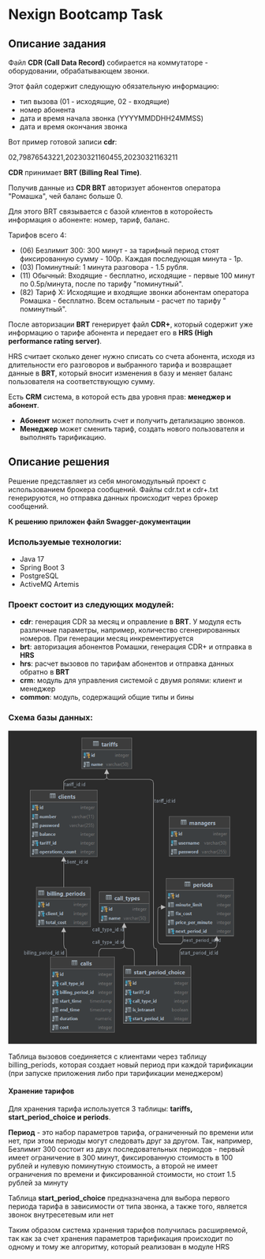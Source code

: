 # Nexign Bootcamp Task

## Описание задания

Файл **CDR (Call Data Record)** собирается на коммутаторе - оборудовании, обрабатывающем звонки.

Этот файл содержит следующую обязательную информацию:

- тип вызова (01 - исходящие, 02 - входящие)
- номер абонента
- дата и время начала звонка (YYYYMMDDHH24MMSS)
- дата и время окончания звонка

Вот пример готовой записи **cdr**:

02,79876543221,20230321160455,20230321163211

**CDR** принимает **BRT (Billing Real Time)**.

Получив данные из **CDR BRT** авторизует абонентов оператора "Ромашка", чей баланс больше 0.

Для этого BRT связывается с базой клиентов в которойесть информация о абоненте: номер, тариф, баланс.

Тарифов всего 4:

- (06) Безлимит 300: 300 минут - за тарифный период стоят фиксированную сумму - 100р. Каждая последующая минута - 1р.
- (03) Поминутный: 1 минута разговора - 1.5 рубля.
- (11) Обычный: Входящие - бесплатно, исходящие - первые 100 минут по 0.5р/минута, после по тарифу "поминутный".
- (82) Тариф Х: Исходящие и входящие звонки абонентам оператора Ромашка - бесплатно. Всем остальным - расчет по тарифу "
  поминутный".

После авторизации **BRT** генерирует файл **CDR+**, который содержит уже информацию о тарифе абонента и передает его
в **HRS (High performance rating server)**.

HRS считает сколько денег нужно списать со счета абонента, исходя из длительности его разговоров и выбранного тарифа и
возвращает данные в **BRT**, который вносит изменения в базу и меняет баланс пользователя на соответствующую сумму.

Есть **CRM** система, в которой есть два уровня прав: **менеджер и абонент**.

- **Абонент** может пополнить счет и получить детализацию звонков.
- **Менеджер** может сменить тариф, создать нового пользователя и выполнять тарификацию.

## Описание решения

Решение представляет из себя многомодульный проект с использованием брокера сообщений. Файлы cdr.txt и cdr+.txt
генерируются, но отправка данных происходит через брокер сообщений.

**К решению приложен файл Swagger-документации**

### Используемые технологии:

- Java 17
- Spring Boot 3
- PostgreSQL
- ActiveMQ Artemis

### Проект состоит из следующих модулей:

- **cdr**: генерация CDR за месяц и оправление в **BRT**. У модуля есть различные параметры, например, количество
  сгенерированных номеров. При генерации месяц инкрементируется
- **brt**: авторизация абонентов Ромашки, генерация CDR+ и отправка в **HRS**
- **hrs**: расчет вызовов по тарифам абонентов и отправка данных обратно в **BRT**
- **crm**: модуль для управления системой с двумя ролями: клиент и менеджер
- **common**: модуль, содержащий общие типы и бины

### Схема базы данных:

![img.png](db.png)

Таблица вызовов соединяется с клиентами через таблицу billing_periods, которая создает новый период при каждой
тарификации (при запуске приложения либо при тарификации менеджером)

#### Хранение тарифов

Для хранения тарифа используется 3 таблицы: **tariffs, start_period_choice и periods**.

**Период** - это набор параметров тарифа, ограниченный по времени или нет, при этом периоды могут следовать друг за
другом. Так, например, Безлимит 300 состоит из двух последовательных периодов - первый имеет ограничение в 300 минут,
фиксированную стоимость в 100 рублей и нулевую поминутную стоимость, а второй не имеет ограничения по времени и
фиксированной стоимости, но стоит 1.5 рублей за минуту

Таблица **start_period_choice** предназначена для выбора первого периода тарифа в зависимости от типа звонка, а также
того, является звонок внутресетевым или нет

Таким образом система хранения тарифов получилась расширяемой, так как за счет хранения параметров тарификация
происходит по одному и тому же алгоритму, который реализован в модуле HRS